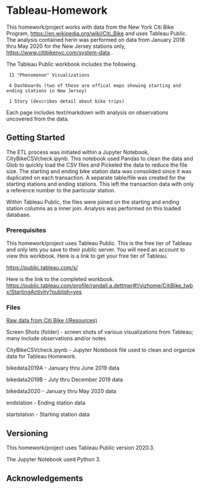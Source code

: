 # Tableau-Homework

This homework/project works with data from the New York Citi Bike Program, https://en.wikipedia.org/wiki/Citi_Bike and uses Tableau Public. 
The analysis contained herin was performed on data from January 2018 thru May 2020 for the New Jersey stations only, https://www.citibikenyc.com/system-data .

The Tableau Public workbook includes the following.

	 11 "Phenomenon" Visualizations
	 
	 4 Dashboards (two of these are offical maps showing starting and ending stations in New Jersey)
	  
	 1 Story (describes detail about bike trips)
	 
Each page includes text/markdown with analysis on observations uncovered from the data.

## Getting Started
The ETL process was initiated within a Jupyter Notebook, CityBikeCSVcheck.ipynb.
This notebook used Pandas to clean the data and Glob to quickly load the CSV files and Pickeled the data to reduce the file size. 
The starting and ending bike station data was consolided since it was duplicated on each transaction. A separate table/file was created for the starting stations and ending stations. This left the transaction data with only a reference number to the particular station.

Within Tableau Public, the files were joined on the starting and ending station columns as a inner join. Analysis was performed on this loaded database.

### Prerequisites

This homework/project uses Tableau Public. This is the free tier of Tableau and only lets you save to their public server. You will need an account to view this workbook. Here is a link to get your free tier of Tableau.

https://public.tableau.com/s/

Here is the link to the completed workbook.
https://public.tableau.com/profile/randall.a.dettmer#!/vizhome/CitiBike_twbx/StartingActivity?publish=yes

### Files

[Raw data from Citi Bike (/Resources)](/Resources)

Screen Shots (folder) - screen shots of various visualizations from Tableau; many include observations and/or notes

CityBikeCSVcheck.ipynb - Jupyter Notebook file used to clean and organize data for Tableau Homework.

bikedata2019A - January thru June 2019 data

bikedata2019B - July thru December 2019 data

bikedata2020 - January thru May 2020 data

endstation - Ending station data

startstation - Starting station data

## Versioning

This homework/project uses Tableau Public version 2020.3.

The Jupyter Notebook used Python 3.

## Acknowledgements



